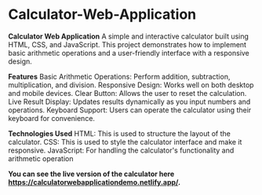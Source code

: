 # Calculator-Web-Application
**Calculator Web Application**
A simple and interactive calculator built using HTML, CSS, and JavaScript. This project demonstrates how to implement basic arithmetic operations and a user-friendly interface with a responsive design.

**Features**
Basic Arithmetic Operations: Perform addition, subtraction, multiplication, and division.
Responsive Design: Works well on both desktop and mobile devices.
Clear Button: Allows the user to reset the calculation.
Live Result Display: Updates results dynamically as you input numbers and operations.
Keyboard Support: Users can operate the calculator using their keyboard for convenience.


**Technologies Used**
HTML: This is used to structure the layout of the calculator.
CSS: This is used to style the calculator interface and make it responsive.
JavaScript: For handling the calculator's functionality and arithmetic operation

**You can see the live version of the calculator here  https://calculatorwebapplicationdemo.netlify.app/.**
